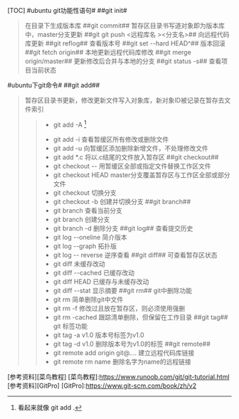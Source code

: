 [TOC]
#ubuntu git功能性语句#
##git init#
>在目录下生成版本库
##git commit##
>暂存区目录书写道对象即为版本库中，master分支更新
##git git push <远程库名 ><分支名>##
>向远程代码库更新
##git reflog##
>查看版本号
##git set --hard HEAD^##
>版本回滚
##git fetch origin##
>本地更新远程代码库修改
##git merge origin/master##
>更新修改后合并与本地的分支
##git status -s##
>查看项目当前状态

#ubuntu下git命令#
##git add##
>暂存区目录书更新，修改更新文件写入对象库，新对象ID被记录在暂存去文件索引
>>* git add -A [^向暂缓区添加全部删除修改新增]
>>[^向暂缓区添加全部删除修改新增]: 看起来就像 git add .
>>* git add -i 查看暂缓区所有修改或删除文件
>>* git add -u 向暂缓区添加删除新增文件，不处理修改文件
>>* git add *.c 将以.c结尾的文件放入暂存区
##git checkout##
>>* git checkout --<file> 用暂缓区全部或指定文件替换工作区文件
>>* git checkout HEAD <file> master分支覆盖暂存区与工作区全部或部分文件
>>* git checkout <branchname> 切换分支
>>* git checkout -b <branchname> 创建并切换分支
##git branch##
>>* git branch 查看当前分支
>>* git branch <branchnae> 创建分支
>>* git branch -d <branchname> 删除分支
##git log##
>查看提交历史
>>* git log --oneline 简介版本
>>* git log --graph 拓扑版
>>* git log -- reverse 逆序查看
##git diff##
>可查看暂存区状态
>>* git diff 未缓存改动
>>* git diff --cached 已缓存改动
>>* git diff HEAD 已缓存与未缓存改动
>>* git diff --stat 显示摘要
##git rm##
>git中删除功能
>>* git rm <filename> 简单删除git中文件
>>* git rm -f <filename> 修改过且放在暂存区，则必须使用强删
>>* git rm -cached <filename> 跟踪清单删除，但保留在工作目录
##git tag##
>git 标签功能
>>* git tag -a v1.0 版本号标签为v1.0
>>* git tag -d v1.0 删除版本号为v1.0的标签
##git remote##
>>* git remote add origin git@.... 建立远程代码库链接
>>* git remote rm name 删除名字为name的远程链接


[参考资料][菜鸟教程]
[菜鸟教程]:https://www.runoob.com/git/git-tutorial.html
[参考资料][GitPro]
[GitPro]:https://www.git-scm.com/book/zh/v2
